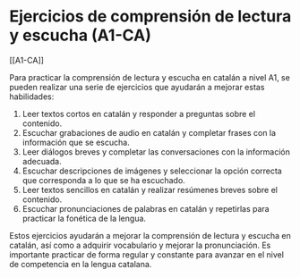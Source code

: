 # Ejercicios de comprensión de lectura y escucha (A1-CA)

[[A1-CA]]

Para practicar la comprensión de lectura y escucha en catalán a nivel A1, se pueden realizar una serie de ejercicios que ayudarán a mejorar estas habilidades:

1. Leer textos cortos en catalán y responder a preguntas sobre el contenido.
2. Escuchar grabaciones de audio en catalán y completar frases con la información que se escucha.
3. Leer diálogos breves y completar las conversaciones con la información adecuada.
4. Escuchar descripciones de imágenes y seleccionar la opción correcta que corresponda a lo que se ha escuchado.
5. Leer textos sencillos en catalán y realizar resúmenes breves sobre el contenido.
6. Escuchar pronunciaciones de palabras en catalán y repetirlas para practicar la fonética de la lengua.

Estos ejercicios ayudarán a mejorar la comprensión de lectura y escucha en catalán, así como a adquirir vocabulario y mejorar la pronunciación. Es importante practicar de forma regular y constante para avanzar en el nivel de competencia en la lengua catalana.

